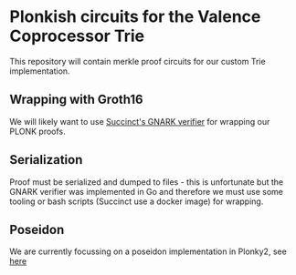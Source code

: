 # Plonkish circuits for the Valence Coprocessor Trie
This repository will contain merkle proof circuits for our custom Trie implementation.

## Wrapping with Groth16
We will likely want to use [Succinct's GNARK verifier](https://github.com/succinctlabs/gnark-plonky2-verifier/blob/main/README.md) for wrapping our PLONK proofs.

## Serialization
Proof must be serialized and dumped to files - this is unfortunate but the GNARK verifier was implemented in Go and therefore
we must use some tooling or bash scripts (Succinct use a docker image) for wrapping.


## Poseidon
We are currently focussing on a poseidon implementation in Plonky2, see [here](src/poseidon.rs)